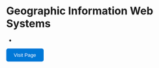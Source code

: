 # Geographic Information Web Systems
- 
<a href="https://kristiania-kws2100-2024.github.io/kws2100-exam-ABergli/" target="_blank">
  <button style="padding: 10px 20px; background-color: #0078D7; color: white; border: none; border-radius: 5px; cursor: pointer;">
    Visit Page
  </button>
</a>
